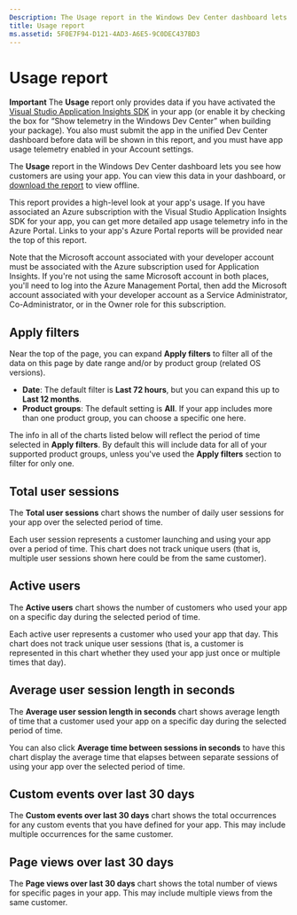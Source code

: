 ```yaml
---
Description: The Usage report in the Windows Dev Center dashboard lets you see how customers are using your app.
title: Usage report
ms.assetid: 5F0E7F94-D121-4AD3-A6E5-9C0DEC437BD3
---
```


# Usage report


**Important**  The **Usage** report only provides data if you have activated the [Visual Studio Application Insights SDK](http://go.microsoft.com/fwlink/?LinkId=615086) in your app (or enable it by checking the box for “Show telemetry in the Windows Dev Center” when building your package). You also must submit the app in the unified Dev Center dashboard before data will be shown in this report, and you must have app usage telemetry enabled in your Account settings.

 
The **Usage** report in the Windows Dev Center dashboard lets you see how customers are using your app. You can view this data in your dashboard, or [download the report](download-analytic-reports.md) to view offline.

This report provides a high-level look at your app's usage. If you have associated an Azure subscription with the Visual Studio Application Insights SDK for your app, you can get more detailed app usage telemetry info in the Azure Portal. Links to your app's Azure Portal reports will be provided near the top of this report.


Note that the Microsoft account associated with your developer account must be associated with the Azure subscription used for Application Insights. If you're not using the same Microsoft account in both places, you'll need to log into the Azure Management Portal, then add the Microsoft account associated with your developer account as a Service Administrator, Co-Administrator, or in the Owner role for this subscription.

## Apply filters


Near the top of the page, you can expand **Apply filters** to filter all of the data on this page by date range and/or by product group (related OS versions).

-   **Date**: The default filter is **Last 72 hours**, but you can expand this up to **Last 12 months**.
-   **Product groups**: The default setting is **All**. If your app includes more than one product group, you can choose a specific one here.

The info in all of the charts listed below will reflect the period of time selected in **Apply filters**. By default this will include data for all of your supported product groups, unless you've used the **Apply filters** section to filter for only one.

## Total user sessions


The **Total user sessions** chart shows the number of daily user sessions for your app over the selected period of time.

Each user session represents a customer launching and using your app over a period of time. This chart does not track unique users (that is, multiple user sessions shown here could be from the same customer).

## Active users


The **Active users** chart shows the number of customers who used your app on a specific day during the selected period of time.

Each active user represents a customer who used your app that day. This chart does not track unique user sessions (that is, a customer is represented in this chart whether they used your app just once or multiple times that day).

## Average user session length in seconds


The **Average user session length in seconds** chart shows average length of time that a customer used your app on a specific day during the selected period of time.

You can also click **Average time between sessions in seconds** to have this chart display the average time that elapses between separate sessions of using your app over the selected period of time.

## Custom events over last 30 days


The **Custom events over last 30 days** chart shows the total occurrences for any custom events that you have defined for your app. This may include multiple occurrences for the same customer.

## Page views over last 30 days


The **Page views over last 30 days** chart shows the total number of views for specific pages in your app. This may include multiple views from the same customer.

 

 






<!--HONumber=May16_HO4-->


